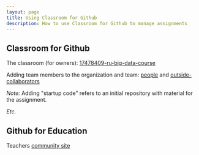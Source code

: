 ```yaml
---
layout: page
title: Using Classroom for Github
description: How to use Classroom for Github to manage assignments
---
```


## Classroom for Github

The classroom (for owners):
[17478409-ru-big-data-course](https://classroom.github.com/classrooms/17478409-ru-big-data-course)

Adding team members to the organization and team:
[people](https://github.com/orgs/rubigdata/people) and 
[outside-collaborators](https://github.com/orgs/rubigdata/outside-collaborators)

*Note:*
Adding "startup code" refers to an initial repository with material for the assignment.

*Etc.*

## Github for Education

Teachers [community site](https://github.com/education/teachers)

